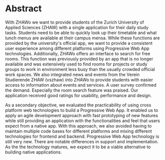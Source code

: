 # Abstract

With ZHAWo we want to provide students of the Zurich University of Applied Sciences (ZHAW) with a single application for their daily study tasks. Students need to be able to quickly look up their timetable and what lunch menus are available at their campus mensa. While these functions are provided by the university's official app, we want to provide a consistent user experience among different platforms using Progressive Web App technologies. Additionally, ZHAWo offers an interface to search for free rooms. This function was previously provided by an app that is no longer available and was extensively used to find rooms for projects or study groups to work in environment less busy than the usually crowded official work spaces. We also integrated news and events from the Verein Studierende ZHAW (vszhaw) into ZHAWo to provide students with easier access to information about events and services. A user survey confirmed the demand. Especially the room search feature was praised. Our application received good ratings for usability, performance and design.

As a secondary objective, we evaluated the practicability of using cross platform web technologies to build a Progressive Web App. It enabled us to apply an agile development approach with fast prototyping of new features while still providing an application with the functionalities and feel that users expect from a native app. With this approach, we also avoided having to maintain multiple code bases for different platforms and mixing different technologies for frontend and backend.
Progressive Web App technology is still very new. There are notable differences in support and implementation. As the the technology matures, we expect it to be a viable alternative to building native applications.
